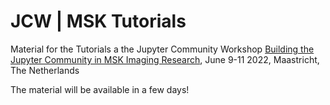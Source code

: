 # JCW | MSK Tutorials

Material for the Tutorials a the Jupyter Community Workshop [Building the Jupyter Community in MSK Imaging Research](https://github.com/JCMSK/2022_JCW/blob/main/README.md), June 9-11 2022, Maastricht, The Netherlands

The material will be available in a few days!
